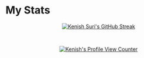 # My Stats

<p align="center" float="left">
  <a href="#"><img src="http://github-readme-streak-stats.herokuapp.com?user=kenzo44&theme=tokyonight&hide_border=true&date_format=M%20j%5B%2C%20Y%5D" alt="Kenish Suri's GitHub Streak"></a><br/>
</p>

<br/>
<p align="center">
<a href="#"><img src="https://komarev.com/ghpvc/?username=kenzo44&color=blue" alt="Kenish's Profile View Counter"></a>
</p>
